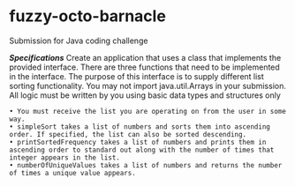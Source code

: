 # fuzzy-octo-barnacle
Submission for Java coding challenge

***Specifications***
Create an application that uses a class that implements the provided interface. There are three functions that need to be implemented in the interface. The purpose of this interface is to supply different list sorting functionality. You may not import java.util.Arrays in your submission. All logic must be written by you using basic data types and structures only

    • You must receive the list you are operating on from the user in some way.
    • simpleSort takes a list of numbers and sorts them into ascending order. If specified, the list can also be sorted descending.
    • printSortedFrequency takes a list of numbers and prints them in ascending order to standard out along with the number of times that integer appears in the list.
    • numberOfUniqueValues takes a list of numbers and returns the number of times a unique value appears.

